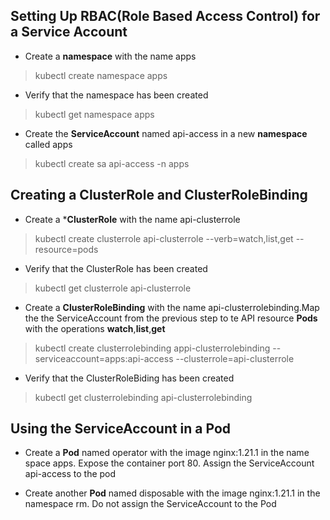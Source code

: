 ## Setting Up RBAC(Role Based Access Control) for a Service Account

* Create a **namespace** with the name apps

> kubectl create namespace apps

* Verify that the namespace has been created

> kubectl get namespace apps

* Create the **ServiceAccount** named api-access in a new **namespace** called apps

> kubectl create sa api-access -n apps


## Creating a ClusterRole and ClusterRoleBinding

*  Create a ***ClusterRole** with the name api-clusterrole

> kubectl create clusterrole api-clusterrole --verb=watch,list,get --resource=pods

* Verify that the ClusterRole has been created

> kubectl get clusterrole api-clusterrole

* Create a **ClusterRoleBinding** with the name api-clusterrolebinding.Map the the ServiceAccount from the previous step to te API resource **Pods** with the operations **watch**,**list**,**get**

> kubectl create clusterrolebinding appi-clusterrolebinding --serviceaccount=apps:api-access --clusterrole=api-clusterrole

* Verify that the ClusterRoleBiding has been created

> kubectl get clusterrolebinding api-clusterrolebinding


## Using the ServiceAccount in a Pod

* Create a **Pod** named operator with the image nginx:1.21.1 in the name space apps. Expose the container port 80. Assign the ServiceAccount api-access to the pod

>


* Create another **Pod** named disposable with the image nginx:1.21.1 in the namespace rm. Do not assign the ServiceAccount to the Pod

>